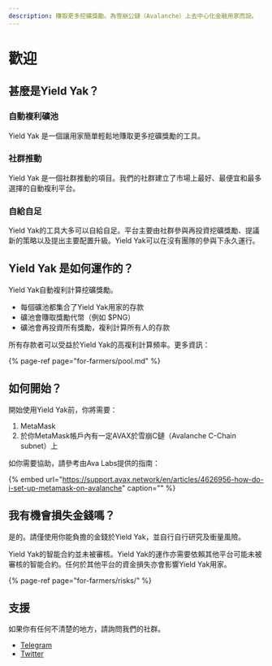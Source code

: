 ```yaml
---
description: 賺取更多挖礦獎勵。為雪崩公鏈（Avalanche）上去中心化金融用家而設。
---
```


# 歡迎

## 甚麼是Yield Yak？

### 自動複利礦池

Yield Yak 是一個讓用家簡單輕鬆地賺取更多挖礦獎勵的工具。

### 社群推動

Yield Yak 是一個社群推動的項目。我們的社群建立了市場上最好、最便宜和最多選擇的自動複利平台。

### 自給自足

Yield Yak的工具大多可以自給自足。平台主要由社群參與再投資挖礦獎勵、提議新的策略以及提出主要配置升級。Yield Yak可以在沒有團隊的參與下永久運行。

## Yield Yak 是如何運作的？

Yield Yak自動複利計算挖礦獎勵。

* 每個礦池都集合了Yield Yak用家的存款
* 礦池會賺取獎勵代幣（例如 $PNG）
* 礦池會再投資所有獎勵，複利計算所有人的存款

所有存款者可以受益於Yield Yak的高複利計算頻率。更多資訊：

{% page-ref page="for-farmers/pool.md" %}

## 如何開始？

開始使用Yield Yak前，你將需要：

1. MetaMask
2. 於你MetaMask帳戶內有一定AVAX於雪崩C鏈（Avalanche C-Chain subnet）上

如你需要協助，請參考由Ava Labs提供的指南：

{% embed url="https://support.avax.network/en/articles/4626956-how-do-i-set-up-metamask-on-avalanche" caption="" %}

## 我有機會損失金錢嗎？

是的。請僅使用你能負擔的金錢於Yield Yak，並自行自行研究及衝量風險。

Yield Yak的智能合約並未被審核。Yield Yak的運作亦需要依賴其他平台可能未被審核的智能合約。任何於其他平台的資金損失亦會影響Yield Yak用家。

{% page-ref page="for-farmers/risks/" %}

## 支援

如果你有任何不清楚的地方，請詢問我們的社群。

* [Telegram](https://t.me/yieldyak)
* [Twitter](https://twitter.com/yieldyak_)


